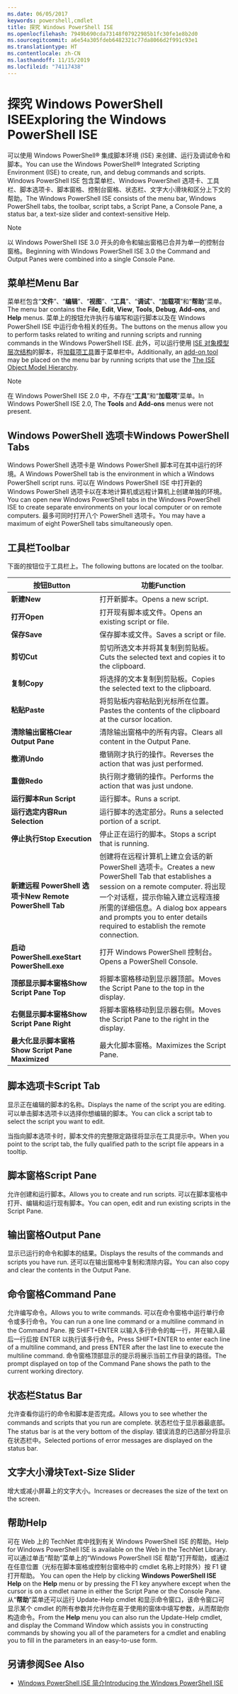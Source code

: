 ```yaml
---
ms.date: 06/05/2017
keywords: powershell,cmdlet
title: 探究 Windows PowerShell ISE
ms.openlocfilehash: 7949b690cda73148f07922985b1fc30fe1e8b2d0
ms.sourcegitcommit: a6e54a305fdeb6482321c77da8066d2f991c93e1
ms.translationtype: HT
ms.contentlocale: zh-CN
ms.lasthandoff: 11/15/2019
ms.locfileid: "74117438"
---
```

# <a name="exploring-the-windows-powershell-ise"></a><span data-ttu-id="14180-103">探究 Windows PowerShell ISE</span><span class="sxs-lookup"><span data-stu-id="14180-103">Exploring the Windows PowerShell ISE</span></span>

<span data-ttu-id="14180-104">可以使用 Windows PowerShell® 集成脚本环境 (ISE) 来创建、运行及调试命令和脚本。</span><span class="sxs-lookup"><span data-stu-id="14180-104">You can use the Windows PowerShell® Integrated Scripting Environment (ISE) to create, run, and debug commands and scripts.</span></span> <span data-ttu-id="14180-105">Windows PowerShell ISE 包含菜单栏、Windows PowerShell 选项卡、工具栏、脚本选项卡、脚本窗格、控制台窗格、状态栏、文字大小滑块和区分上下文的帮助。</span><span class="sxs-lookup"><span data-stu-id="14180-105">The Windows PowerShell ISE consists of the menu bar, Windows PowerShell tabs, the toolbar, script tabs, a Script Pane, a Console Pane, a status bar, a text-size slider and context-sensitive Help.</span></span>

> [!NOTE]
> <span data-ttu-id="14180-106">以 Windows PowerShell ISE 3.0 开头的命令和输出窗格已合并为单一的控制台窗格。</span><span class="sxs-lookup"><span data-stu-id="14180-106">Beginning with Windows PowerShell ISE 3.0 the Command and Output Panes were combined into a single Console Pane.</span></span>

## <a name="menu-bar"></a><span data-ttu-id="14180-107">菜单栏</span><span class="sxs-lookup"><span data-stu-id="14180-107">Menu Bar</span></span>

<span data-ttu-id="14180-108">菜单栏包含“**文件**”、“**编辑**”、“**视图**”、“**工具**”、“**调试**”、“**加载项**”和“**帮助**”菜单。</span><span class="sxs-lookup"><span data-stu-id="14180-108">The menu bar contains the **File**, **Edit**, **View**, **Tools**, **Debug**, **Add-ons**, and **Help** menus.</span></span> <span data-ttu-id="14180-109">菜单上的按钮允许执行与编写和运行脚本以及在 Windows PowerShell ISE 中运行命令相关的任务。</span><span class="sxs-lookup"><span data-stu-id="14180-109">The buttons on the menus allow you to perform tasks related to writing and running scripts and running commands in the Windows PowerShell ISE.</span></span> <span data-ttu-id="14180-110">此外，可以运行使用 [ISE 对象模型层次结构](object-model/The-ISE-Object-Model-Hierarchy.md)的脚本，将[加载项工具](object-model/The-ISEAddOnTool-Object.md)置于菜单栏中。</span><span class="sxs-lookup"><span data-stu-id="14180-110">Additionally, an [add-on tool](object-model/The-ISEAddOnTool-Object.md) may be placed on the menu bar by running scripts that use the [The ISE Object Model Hierarchy](object-model/The-ISE-Object-Model-Hierarchy.md).</span></span>

> [!NOTE]
> <span data-ttu-id="14180-111">在 Windows PowerShell ISE 2.0 中，不存在“**工具**”和“**加载项**”菜单。</span><span class="sxs-lookup"><span data-stu-id="14180-111">In Windows PowerShell ISE 2.0, The **Tools** and **Add-ons** menus were not present.</span></span>

## <a name="windows-powershell-tabs"></a><span data-ttu-id="14180-112">Windows PowerShell 选项卡</span><span class="sxs-lookup"><span data-stu-id="14180-112">Windows PowerShell Tabs</span></span>

<span data-ttu-id="14180-113">Windows PowerShell 选项卡是 Windows PowerShell 脚本可在其中运行的环境。</span><span class="sxs-lookup"><span data-stu-id="14180-113">A Windows PowerShell tab is the environment in which a Windows PowerShell script runs.</span></span> <span data-ttu-id="14180-114">可以在 Windows PowerShell ISE 中打开新的 Windows PowerShell 选项卡以在本地计算机或远程计算机上创建单独的环境。</span><span class="sxs-lookup"><span data-stu-id="14180-114">You can open new Windows PowerShell tabs in the Windows PowerShell ISE to create separate environments on your local computer or on remote computers.</span></span> <span data-ttu-id="14180-115">最多可同时打开八个 PowerShell 选项卡。</span><span class="sxs-lookup"><span data-stu-id="14180-115">You may have a maximum of eight PowerShell tabs simultaneously open.</span></span>

## <a name="toolbar"></a><span data-ttu-id="14180-116">工具栏</span><span class="sxs-lookup"><span data-stu-id="14180-116">Toolbar</span></span>

<span data-ttu-id="14180-117">下面的按钮位于工具栏上。</span><span class="sxs-lookup"><span data-stu-id="14180-117">The following buttons are located on the toolbar.</span></span>

|<span data-ttu-id="14180-118">按钮</span><span class="sxs-lookup"><span data-stu-id="14180-118">Button</span></span>|<span data-ttu-id="14180-119">功能</span><span class="sxs-lookup"><span data-stu-id="14180-119">Function</span></span>|
|----------|------------|
|<span data-ttu-id="14180-120">**新建**</span><span class="sxs-lookup"><span data-stu-id="14180-120">**New**</span></span>|<span data-ttu-id="14180-121">打开新脚本。</span><span class="sxs-lookup"><span data-stu-id="14180-121">Opens a new script.</span></span>|
|<span data-ttu-id="14180-122">**打开**</span><span class="sxs-lookup"><span data-stu-id="14180-122">**Open**</span></span>|<span data-ttu-id="14180-123">打开现有脚本或文件。</span><span class="sxs-lookup"><span data-stu-id="14180-123">Opens an existing script or file.</span></span>|
|<span data-ttu-id="14180-124">**保存**</span><span class="sxs-lookup"><span data-stu-id="14180-124">**Save**</span></span>|<span data-ttu-id="14180-125">保存脚本或文件。</span><span class="sxs-lookup"><span data-stu-id="14180-125">Saves a script or file.</span></span>|
|<span data-ttu-id="14180-126">**剪切**</span><span class="sxs-lookup"><span data-stu-id="14180-126">**Cut**</span></span>|<span data-ttu-id="14180-127">剪切所选文本并将其复制到剪贴板。</span><span class="sxs-lookup"><span data-stu-id="14180-127">Cuts the selected text and copies it to the clipboard.</span></span>|
|<span data-ttu-id="14180-128">**复制**</span><span class="sxs-lookup"><span data-stu-id="14180-128">**Copy**</span></span>|<span data-ttu-id="14180-129">将选择的文本复制到剪贴板。</span><span class="sxs-lookup"><span data-stu-id="14180-129">Copies the selected text to the clipboard.</span></span>|
|<span data-ttu-id="14180-130">**粘贴**</span><span class="sxs-lookup"><span data-stu-id="14180-130">**Paste**</span></span>|<span data-ttu-id="14180-131">将剪贴板内容粘贴到光标所在位置。</span><span class="sxs-lookup"><span data-stu-id="14180-131">Pastes the contents of the clipboard at the cursor location.</span></span>|
|<span data-ttu-id="14180-132">**清除输出窗格**</span><span class="sxs-lookup"><span data-stu-id="14180-132">**Clear Output Pane**</span></span>|<span data-ttu-id="14180-133">清除输出窗格中的所有内容。</span><span class="sxs-lookup"><span data-stu-id="14180-133">Clears all content in the Output Pane.</span></span>|
|<span data-ttu-id="14180-134">**撤消**</span><span class="sxs-lookup"><span data-stu-id="14180-134">**Undo**</span></span>|<span data-ttu-id="14180-135">撤销刚才执行的操作。</span><span class="sxs-lookup"><span data-stu-id="14180-135">Reverses the action that was just performed.</span></span>|
|<span data-ttu-id="14180-136">**重做**</span><span class="sxs-lookup"><span data-stu-id="14180-136">**Redo**</span></span>|<span data-ttu-id="14180-137">执行刚才撤销的操作。</span><span class="sxs-lookup"><span data-stu-id="14180-137">Performs the action that was just undone.</span></span>|
|<span data-ttu-id="14180-138">**运行脚本**</span><span class="sxs-lookup"><span data-stu-id="14180-138">**Run Script**</span></span>|<span data-ttu-id="14180-139">运行脚本。</span><span class="sxs-lookup"><span data-stu-id="14180-139">Runs a script.</span></span>|
|<span data-ttu-id="14180-140">**运行选定内容**</span><span class="sxs-lookup"><span data-stu-id="14180-140">**Run Selection**</span></span>|<span data-ttu-id="14180-141">运行脚本的选定部分。</span><span class="sxs-lookup"><span data-stu-id="14180-141">Runs a selected portion of a script.</span></span>|
|<span data-ttu-id="14180-142">**停止执行**</span><span class="sxs-lookup"><span data-stu-id="14180-142">**Stop Execution**</span></span>|<span data-ttu-id="14180-143">停止正在运行的脚本。</span><span class="sxs-lookup"><span data-stu-id="14180-143">Stops a script that is running.</span></span>|
|<span data-ttu-id="14180-144">**新建远程 PowerShell 选项卡**</span><span class="sxs-lookup"><span data-stu-id="14180-144">**New Remote PowerShell Tab**</span></span>|<span data-ttu-id="14180-145">创建将在远程计算机上建立会话的新 PowerShell 选项卡。</span><span class="sxs-lookup"><span data-stu-id="14180-145">Creates a new PowerShell Tab that establishes a session on a remote computer.</span></span> <span data-ttu-id="14180-146">将出现一个对话框，提示你输入建立远程连接所需的详细信息。</span><span class="sxs-lookup"><span data-stu-id="14180-146">A dialog box appears and prompts you to enter details required to establish the remote connection.</span></span>|
|<span data-ttu-id="14180-147">**启动 PowerShell.exe**</span><span class="sxs-lookup"><span data-stu-id="14180-147">**Start PowerShell.exe**</span></span>|<span data-ttu-id="14180-148">打开 Windows PowerShell 控制台。</span><span class="sxs-lookup"><span data-stu-id="14180-148">Opens a PowerShell Console.</span></span>|
|<span data-ttu-id="14180-149">**顶部显示脚本窗格**</span><span class="sxs-lookup"><span data-stu-id="14180-149">**Show Script Pane Top**</span></span>|<span data-ttu-id="14180-150">将脚本窗格移动到显示器顶部。</span><span class="sxs-lookup"><span data-stu-id="14180-150">Moves the Script Pane to the top in the display.</span></span>|
|<span data-ttu-id="14180-151">**右侧显示脚本窗格**</span><span class="sxs-lookup"><span data-stu-id="14180-151">**Show Script Pane Right**</span></span>|<span data-ttu-id="14180-152">将脚本窗格移动到显示器右侧。</span><span class="sxs-lookup"><span data-stu-id="14180-152">Moves the Script Pane to the right in the display.</span></span>|
|<span data-ttu-id="14180-153">**最大化显示脚本窗格**</span><span class="sxs-lookup"><span data-stu-id="14180-153">**Show Script Pane Maximized**</span></span>|<span data-ttu-id="14180-154">最大化脚本窗格。</span><span class="sxs-lookup"><span data-stu-id="14180-154">Maximizes the Script Pane.</span></span>|

## <a name="script-tab"></a><span data-ttu-id="14180-155">脚本选项卡</span><span class="sxs-lookup"><span data-stu-id="14180-155">Script Tab</span></span>

<span data-ttu-id="14180-156">显示正在编辑的脚本的名称。</span><span class="sxs-lookup"><span data-stu-id="14180-156">Displays the name of the script you are editing.</span></span> <span data-ttu-id="14180-157">可以单击脚本选项卡以选择你想编辑的脚本。</span><span class="sxs-lookup"><span data-stu-id="14180-157">You can click a script tab to select the script you want to edit.</span></span>

<span data-ttu-id="14180-158">当指向脚本选项卡时，脚本文件的完整限定路径将显示在工具提示中。</span><span class="sxs-lookup"><span data-stu-id="14180-158">When you point to the script tab, the fully qualified path to the script file appears in a tooltip.</span></span>

## <a name="script-pane"></a><span data-ttu-id="14180-159">脚本窗格</span><span class="sxs-lookup"><span data-stu-id="14180-159">Script Pane</span></span>

<span data-ttu-id="14180-160">允许创建和运行脚本。</span><span class="sxs-lookup"><span data-stu-id="14180-160">Allows you to create and run scripts.</span></span> <span data-ttu-id="14180-161">可以在脚本窗格中打开、编辑和运行现有脚本。</span><span class="sxs-lookup"><span data-stu-id="14180-161">You can open, edit and run existing scripts in the Script Pane.</span></span>

## <a name="output-pane"></a><span data-ttu-id="14180-162">输出窗格</span><span class="sxs-lookup"><span data-stu-id="14180-162">Output Pane</span></span>

<span data-ttu-id="14180-163">显示已运行的命令和脚本的结果。</span><span class="sxs-lookup"><span data-stu-id="14180-163">Displays the results of the commands and scripts you have run.</span></span> <span data-ttu-id="14180-164">还可以在输出窗格中复制和清除内容。</span><span class="sxs-lookup"><span data-stu-id="14180-164">You can also copy and clear the contents in the Output Pane.</span></span>

## <a name="command-pane"></a><span data-ttu-id="14180-165">命令窗格</span><span class="sxs-lookup"><span data-stu-id="14180-165">Command Pane</span></span>

<span data-ttu-id="14180-166">允许编写命令。</span><span class="sxs-lookup"><span data-stu-id="14180-166">Allows you to write commands.</span></span> <span data-ttu-id="14180-167">可以在命令窗格中运行单行命令或多行命令。</span><span class="sxs-lookup"><span data-stu-id="14180-167">You can run a one line command or a multiline command in the Command Pane.</span></span> <span data-ttu-id="14180-168">按 SHIFT+ENTER 以输入多行命令的每一行，并在输入最后一行后按 ENTER 以执行该多行命令。</span><span class="sxs-lookup"><span data-stu-id="14180-168">Press SHIFT+ENTER to enter each line of a multiline command, and press ENTER after the last line to execute the multiline command.</span></span> <span data-ttu-id="14180-169">命令窗格顶部显示的提示将展示当前工作目录的路径。</span><span class="sxs-lookup"><span data-stu-id="14180-169">The prompt displayed on top of the Command Pane shows the path to the current working directory.</span></span>

## <a name="status-bar"></a><span data-ttu-id="14180-170">状态栏</span><span class="sxs-lookup"><span data-stu-id="14180-170">Status Bar</span></span>

<span data-ttu-id="14180-171">允许查看你运行的命令和脚本是否完成。</span><span class="sxs-lookup"><span data-stu-id="14180-171">Allows you to see whether the commands and scripts that you run are complete.</span></span> <span data-ttu-id="14180-172">状态栏位于显示器最底部。</span><span class="sxs-lookup"><span data-stu-id="14180-172">The status bar is at the very bottom of the display.</span></span> <span data-ttu-id="14180-173">错误消息的已选部分将显示在状态栏中。</span><span class="sxs-lookup"><span data-stu-id="14180-173">Selected portions of error messages are displayed on the status bar.</span></span>

## <a name="text-size-slider"></a><span data-ttu-id="14180-174">文字大小滑块</span><span class="sxs-lookup"><span data-stu-id="14180-174">Text-Size Slider</span></span>

<span data-ttu-id="14180-175">增大或减小屏幕上的文字大小。</span><span class="sxs-lookup"><span data-stu-id="14180-175">Increases or decreases the size of the text on the screen.</span></span>

## <a name="help"></a><span data-ttu-id="14180-176">帮助</span><span class="sxs-lookup"><span data-stu-id="14180-176">Help</span></span>

<span data-ttu-id="14180-177">可在 Web 上的 TechNet 库中找到有关 Windows PowerShell ISE 的帮助。</span><span class="sxs-lookup"><span data-stu-id="14180-177">Help for Windows PowerShell ISE is available on the Web in the TechNet Library.</span></span> <span data-ttu-id="14180-178">可以通过单击“帮助”菜单上的“Windows PowerShell ISE 帮助”打开帮助，或通过在任意位置（光标在脚本窗格或控制台窗格中的 cmdlet 名称上时除外）按 F1 键打开帮助。  </span><span class="sxs-lookup"><span data-stu-id="14180-178">You can open the Help by clicking **Windows PowerShell ISE Help** on the **Help** menu or by pressing the F1 key anywhere except when the cursor is on a cmdlet name in either the Script Pane or the Console Pane.</span></span> <span data-ttu-id="14180-179">从“**帮助**”菜单还可以运行 Update-Help cmdlet 和显示命令窗口，该命令窗口可显示某个 cmdlet 的所有参数并允许你在易于使用的窗体中填写参数，从而帮助你构造命令。</span><span class="sxs-lookup"><span data-stu-id="14180-179">From the **Help** menu you can also run the Update-Help cmdlet, and display the Command Window which assists you in constructing commands by showing you all of the parameters for a cmdlet and enabling you to fill in the parameters in an easy-to-use form.</span></span>

## <a name="see-also"></a><span data-ttu-id="14180-180">另请参阅</span><span class="sxs-lookup"><span data-stu-id="14180-180">See Also</span></span>

- [<span data-ttu-id="14180-181">Windows PowerShell ISE 简介</span><span class="sxs-lookup"><span data-stu-id="14180-181">Introducing the Windows PowerShell ISE</span></span>](Introducing-the-Windows-PowerShell-ISE.md)
